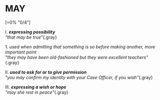 # MAY

[=0% "0/4"]

I. ***expressing possibility***<br>
*"that may be true"*{.gray}

1\. *used when admitting that something is so before making another, more important point*<br>
*"they may have been old-fashioned but they were excellent teachers"*{.gray}

II. ***used to ask for or to give permission***<br>
*"you may confirm my identity with your Case Officer, if you wish"*{.gray}

III. ***expressing a wish or hope***<br>
*"may she rest in peace"*{.gray}
